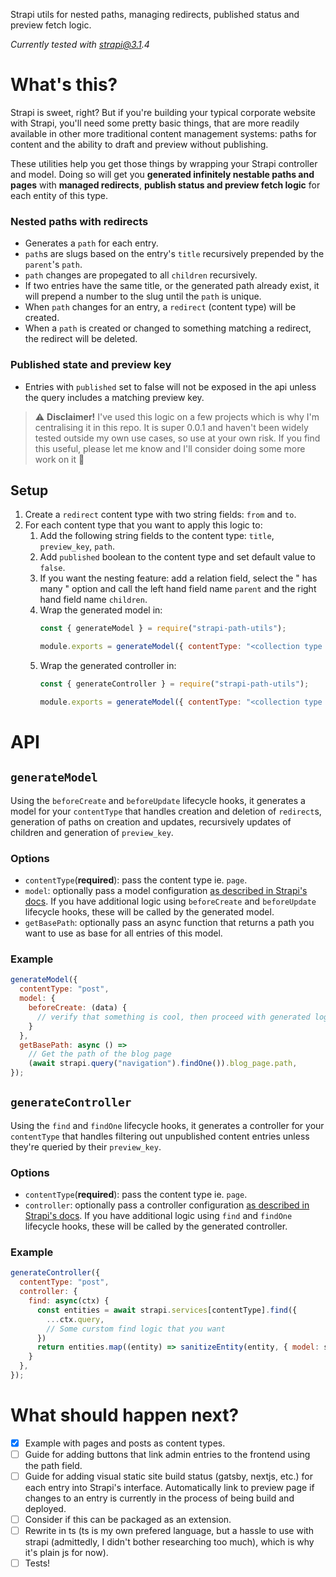 Strapi utils for nested paths, managing redirects, published status and preview fetch logic.

_Currently tested with strapi@3.1.4_

# What's this?

Strapi is sweet, right? But if you're building your typical corporate website with Strapi, you'll need some pretty basic things, that are more readily available in other more traditional content management systems: paths for content and the ability to draft and preview without publishing.

These utilities help you get those things by wrapping your Strapi controller and model. Doing so will get you **generated infinitely nestable paths and pages** with **managed redirects**, **publish status and preview fetch logic** for each entity of this type.

### Nested paths with redirects
- Generates a `path` for each entry.
- `path`s are slugs based on the entry's `title` recursively prepended by the `parent`'s `path`.
- `path` changes are propegated to all `children` recursively.
- If two entries have the same title, or the generated path already exist, it will prepend a number to the slug until the `path` is unique.
- When `path` changes for an entry, a `redirect` (content type) will be created.
- When a `path` is created or changed to something matching a redirect, the redirect will be deleted.

### Published state and preview key
- Entries with `published` set to false will not be exposed in the api unless the query includes a matching preview key.

> ⚠️ **Disclaimer!** I've used this logic on a few projects which is why I'm centralising it in this repo. It is super 0.0.1 and haven't been widely tested outside my own use cases, so use at your own risk. If you find this useful, please let me know and I'll consider doing some more work on it 🙏

## Setup
1. Create a `redirect` content type with two string fields: `from` and `to`.
2. For each content type that you want to apply this logic to:
    1. Add the following string fields to the content type: `title`, `preview_key`, `path`.
    2. Add `published` boolean to the content type and set default value to `false`.
    3. If you want the nesting feature: add a relation field, select the "<Type> has many <Types>" option and call the left hand field name `parent` and the right hand field name `children`.
    4. Wrap the generated model in:
        ```js
        const { generateModel } = require("strapi-path-utils");

        module.exports = generateModel({ contentType: "<collection type name ie. 'page'>" });
        ```
    5. Wrap the generated controller in:
        ```js
        const { generateController } = require("strapi-path-utils");

        module.exports = generateModel({ contentType: "<collection type name ie. 'post'>" });
        ```

# API

## `generateModel`
Using the `beforeCreate` and `beforeUpdate` lifecycle hooks, it generates a model for your `contentType` that handles creation and deletion of `redirect`s, generation of paths on creation and updates, recursively updates of children and generation of `preview_key`.

### Options
- `contentType`(**required**): pass the content type ie. `page`.
- `model`: optionally pass a model configuration [as described in Strapi's docs](https://strapi.io/documentation/v3.x/concepts/models.html#lifecycle-hooks). If you have additional logic using `beforeCreate` and `beforeUpdate` lifecycle hooks, these will be called by the generated model.
- `getBasePath`: optionally pass an async function that returns a path you want to use as base for all entries of this model.

### Example
```js
generateModel({
  contentType: "post",
  model: {
    beforeCreate: (data) {
      // verify that something is cool, then proceed with generated logic.
    }
  },
  getBasePath: async () =>
    // Get the path of the blog page
    (await strapi.query("navigation").findOne()).blog_page.path,
});
```

## `generateController`
Using the `find` and `findOne` lifecycle hooks, it generates a controller for your `contentType` that handles filtering out unpublished content entries unless they're queried by their `preview_key`.

### Options
- `contentType`(**required**): pass the content type ie. `page`.
- `controller`: optionally pass a controller configuration [as described in Strapi's docs](https://strapi.io/documentation/v3.x/concepts/controllers.html#core-controllers). If you have additional logic using `find` and `findOne` lifecycle hooks, these will be called by the generated controller.


### Example
```js
generateController({
  contentType: "post",
  controller: {
    find: async(ctx) {
      const entities = await strapi.services[contentType].find({
        ...ctx.query,
        // Some curstom find logic that you want
      })
      return entities.map((entity) => sanitizeEntity(entity, { model: strapi.models.post }));
    }
  },
});
```

# What should happen next?
- [x] Example with pages and posts as content types.
- [ ] Guide for adding buttons that link admin entries to the frontend using the path field.
- [ ] Guide for adding visual static site build status (gatsby, nextjs, etc.) for each entry into Strapi's interface. Automatically link to preview page if changes to an entry is currently in the process of being build and deployed.
- [ ] Consider if this can be packaged as an extension.
- [ ] Rewrite in ts (ts is my own prefered language, but a hassle to use with strapi (admittedly, I didn't bother researching too much), which is why it's plain js for now).
- [ ] Tests!